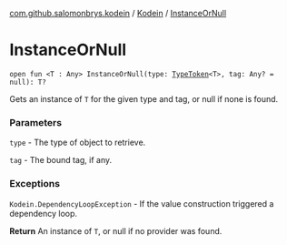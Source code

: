 [com.github.salomonbrys.kodein](../index.md) / [Kodein](index.md) / [InstanceOrNull](.)

# InstanceOrNull

`open fun <T : Any> InstanceOrNull(type: `[`TypeToken`](../-type-token/index.md)`<T>, tag: Any? = null): T?`

Gets an instance of `T` for the given type and tag, or null if none is found.

### Parameters

`type` - The type of object to retrieve.

`tag` - The bound tag, if any.

### Exceptions

`Kodein.DependencyLoopException` - If the value construction triggered a dependency loop.

**Return**
An instance of `T`, or null if no provider was found.

